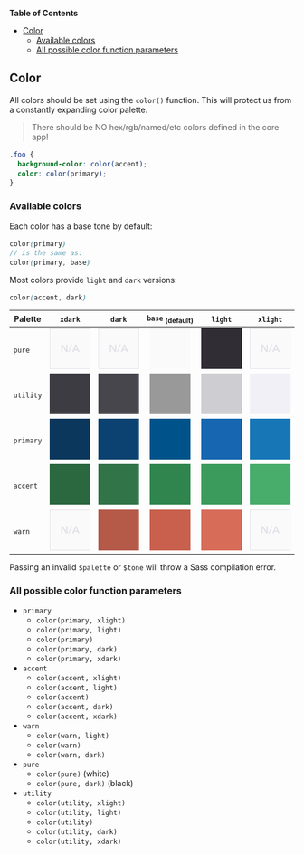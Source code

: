 <!-- START doctoc generated TOC please keep comment here to allow auto update -->
<!-- DON'T EDIT THIS SECTION, INSTEAD RE-RUN doctoc TO UPDATE -->
**Table of Contents**

- [Color](#color)
  - [Available colors](#available-colors)
  - [All possible color function parameters](#all-possible-color-function-parameters)

<!-- END doctoc generated TOC please keep comment here to allow auto update -->

## Color

All colors should be set using the `color()` function. This will protect us from a constantly
expanding color palette.

> There should be NO hex/rgb/named/etc colors defined in the core app!

```scss
.foo {
  background-color: color(accent);
  color: color(primary);
}
```


### Available colors

Each color has a base tone by default:

```scss
color(primary)
// is the same as:
color(primary, base)
```

Most colors provide `light` and `dark` versions:

```scss
color(accent, dark)
```

| Palette   | `xdark`                          | `dark`                          | `base` <sub>(default)</sub>     | `light`                         | `xlight`                         |
|-----------|:--------------------------------:|:-------------------------------:|:-------------------------------:|:-------------------------------:|:--------------------------------:|
| `pure`    | <img src="./assets/na.png">      | <img src="./assets/na.png">     | <img src="./assets/pure-l.png"> | <img src="./assets/pure-d.png"> | <img src="./assets/na.png">      |
| `utility` | <img src="./assets/util-xd.png"> | <img src="./assets/util-d.png"> | <img src="./assets/util.png">   | <img src="./assets/util-l.png"> | <img src="./assets/util-xl.png"> |
| `primary` | <img src="./assets/prim-xd.png"> | <img src="./assets/prim-d.png"> | <img src="./assets/prim.png">   | <img src="./assets/prim-l.png"> | <img src="./assets/prim-xl.png"> |
| `accent`  | <img src="./assets/acc-xd.png">  | <img src="./assets/acc-d.png">  | <img src="./assets/acc.png">    | <img src="./assets/acc-l.png">  | <img src="./assets/acc-xl.png">  |
| `warn`    | <img src="./assets/na.png">      | <img src="./assets/warn-d.png"> | <img src="./assets/warn.png">   | <img src="./assets/warn-l.png"> | <img src="./assets/na.png">      |


Passing an invalid `$palette` or `$tone` will throw a Sass compilation error.


### All possible color function parameters

- `primary`
    - `color(primary, xlight)`
    - `color(primary, light)`
    - `color(primary)`
    - `color(primary, dark)`
    - `color(primary, xdark)`
- `accent`
    - `color(accent, xlight)`
    - `color(accent, light)`
    - `color(accent)`
    - `color(accent, dark)`
    - `color(accent, xdark)`
- `warn`
    - `color(warn, light)`
    - `color(warn)`
    - `color(warn, dark)`
- `pure`
    - `color(pure)` (white)
    - `color(pure, dark)` (black)
- `utility`
    - `color(utility, xlight)`
    - `color(utility, light)`
    - `color(utility)`
    - `color(utility, dark)`
    - `color(utility, xdark)`

